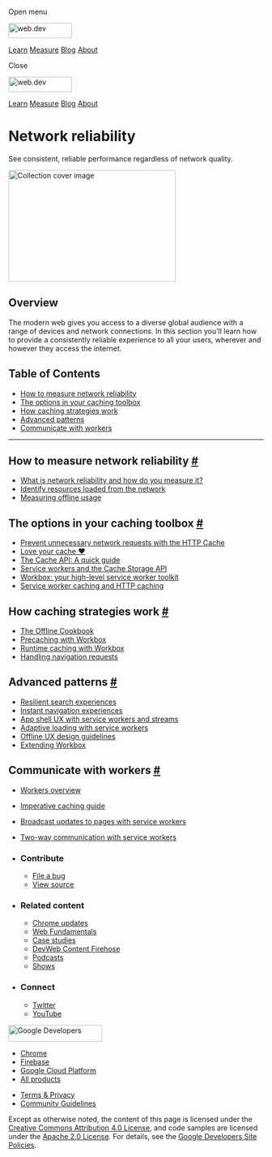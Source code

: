 <span class="w-tooltip w-tooltip--left">Open menu</span>

<a href="/" class="gc-analytics-event header-default__logo-link"><img src="/images/lockup.svg" alt="web.dev" class="header-default__logo" width="125" height="30" /></a>

<a href="/learn/" class="gc-analytics-event header-default__link">Learn</a> <a href="/measure/" class="gc-analytics-event header-default__link">Measure</a> <a href="/blog/" class="gc-analytics-event header-default__link">Blog</a> <a href="/about/" class="gc-analytics-event header-default__link">About</a>

<span class="w-tooltip">Close</span>

<a href="/" class="gc-analytics-event"><img src="/images/lockup.svg" alt="web.dev" class="drawer-default__logo" width="125" height="30" /></a>

<a href="/learn/" class="gc-analytics-event drawer-default__link">Learn</a> <a href="/measure/" class="gc-analytics-event drawer-default__link">Measure</a> <a href="/blog/" class="gc-analytics-event drawer-default__link">Blog</a> <a href="/about/" class="gc-analytics-event drawer-default__link">About</a>

Network reliability
===================

See consistent, reliable performance regardless of network quality.

<img src="https://web-dev.imgix.net/image/jxu1OdD7LKOGIDU7jURMpSH2lyK2/9K5gvnLRtD0yyiJM2r0c.svg" alt="Collection cover image" class="w-masthead-path__image" width="330" height="220" />

Overview
--------

The modern web gives you access to a diverse global audience with a range of devices and network connections. In this section you'll learn how to provide a consistently reliable experience to all your users, wherever and however they access the internet.

Table of Contents
-----------------

-   <a href="#how-to-measure-network-reliability" class="w-path-link">How to measure network reliability</a>
-   <a href="#the-options-in-your-caching-toolbox" class="w-path-link">The options in your caching toolbox</a>
-   <a href="#how-caching-strategies-work" class="w-path-link">How caching strategies work</a>
-   <a href="#advanced-patterns" class="w-path-link">Advanced patterns</a>
-   <a href="#communicate-with-workers" class="w-path-link">Communicate with workers</a>

------------------------------------------------------------------------

How to measure network reliability <a href="#how-to-measure-network-reliability" class="w-headline-link">#</a>
--------------------------------------------------------------------------------------------------------------

-   <a href="/network-connections-unreliable/" class="w-path-link">What is network reliability and how do you measure it?</a>
-   <a href="/identify-resources-via-network-panel/" class="w-path-link">Identify resources loaded from the network</a>
-   <a href="/measuring-offline-usage/" class="w-path-link">Measuring offline usage</a>

The options in your caching toolbox <a href="#the-options-in-your-caching-toolbox" class="w-headline-link">#</a>
----------------------------------------------------------------------------------------------------------------

-   <a href="/http-cache/" class="w-path-link">Prevent unnecessary network requests with the HTTP Cache</a>
-   <a href="/love-your-cache/" class="w-path-link">Love your cache ❤️</a>
-   <a href="/cache-api-quick-guide/" class="w-path-link">The Cache API: A quick guide</a>
-   <a href="/service-workers-cache-storage/" class="w-path-link">Service workers and the Cache Storage API</a>
-   <a href="/workbox/" class="w-path-link">Workbox: your high-level service worker toolkit</a>
-   <a href="/service-worker-caching-and-http-caching/" class="w-path-link">Service worker caching and HTTP caching</a>

How caching strategies work <a href="#how-caching-strategies-work" class="w-headline-link">#</a>
------------------------------------------------------------------------------------------------

-   <a href="/offline-cookbook/" class="w-path-link">The Offline Cookbook</a>
-   <a href="/precache-with-workbox/" class="w-path-link">Precaching with Workbox</a>
-   <a href="/runtime-caching-with-workbox/" class="w-path-link">Runtime caching with Workbox</a>
-   <a href="/handling-navigation-requests/" class="w-path-link">Handling navigation requests</a>

Advanced patterns <a href="#advanced-patterns" class="w-headline-link">#</a>
----------------------------------------------------------------------------

-   <a href="/resilient-search-experiences/" class="w-path-link">Resilient search experiences</a>
-   <a href="/instant-navigation-experiences/" class="w-path-link">Instant navigation experiences</a>
-   <a href="/app-shell-ux-with-service-workers/" class="w-path-link">App shell UX with service workers and streams</a>
-   <a href="/adaptive-loading-with-service-workers/" class="w-path-link">Adaptive loading with service workers</a>
-   <a href="/offline-ux-design-guidelines/" class="w-path-link">Offline UX design guidelines</a>
-   <a href="/extending-workbox/" class="w-path-link">Extending Workbox</a>

Communicate with workers <a href="#communicate-with-workers" class="w-headline-link">#</a>
------------------------------------------------------------------------------------------

-   <a href="/workers-overview/" class="w-path-link">Workers overview</a>
-   <a href="/imperative-caching-guide/" class="w-path-link">Imperative caching guide</a>
-   <a href="/broadcast-updates-guide/" class="w-path-link">Broadcast updates to pages with service workers</a>
-   <a href="/two-way-communication-guide/" class="w-path-link">Two-way communication with service workers</a>

-   ### Contribute

    -   <a href="https://github.com/GoogleChrome/web.dev/issues/new?assignees=&amp;labels=bug&amp;template=bug_report.md&amp;title=" class="w-footer__linkbox-link">File a bug</a>
    -   <a href="https://github.com/googlechrome/web.dev" class="w-footer__linkbox-link">View source</a>

-   ### Related content

    -   <a href="https://blog.chromium.org/" class="w-footer__linkbox-link">Chrome updates</a>
    -   <a href="https://developers.google.com/web/" class="w-footer__linkbox-link">Web Fundamentals</a>
    -   <a href="https://developers.google.com/web/showcase/" class="w-footer__linkbox-link">Case studies</a>
    -   <a href="https://devwebfeed.appspot.com/" class="w-footer__linkbox-link">DevWeb Content Firehose</a>
    -   <a href="/podcasts/" class="w-footer__linkbox-link">Podcasts</a>
    -   <a href="/shows/" class="w-footer__linkbox-link">Shows</a>

-   ### Connect

    -   <a href="https://www.twitter.com/ChromiumDev" class="w-footer__linkbox-link">Twitter</a>
    -   <a href="https://www.youtube.com/user/ChromeDevelopers" class="w-footer__linkbox-link">YouTube</a>

<a href="https://developers.google.com/" class="w-footer__utility-logo-link"><img src="/images/lockup-color.png" alt="Google Developers" class="w-footer__utility-logo" width="185" height="33" /></a>

-   <a href="https://developer.chrome.com/" class="w-footer__utility-link">Chrome</a>
-   <a href="https://firebase.google.com/" class="w-footer__utility-link">Firebase</a>
-   <a href="https://cloud.google.com/" class="w-footer__utility-link">Google Cloud Platform</a>
-   <a href="https://developers.google.com/products" class="w-footer__utility-link">All products</a>

<!-- -->

-   <a href="https://policies.google.com/" class="w-footer__utility-link">Terms &amp; Privacy</a>
-   <a href="/community-guidelines/" class="w-footer__utility-link">Community Guidelines</a>

Except as otherwise noted, the content of this page is licensed under the [Creative Commons Attribution 4.0 License](https://creativecommons.org/licenses/by/4.0/), and code samples are licensed under the [Apache 2.0 License](https://www.apache.org/licenses/LICENSE-2.0). For details, see the [Google Developers Site Policies](https://developers.google.com/terms/site-policies).
